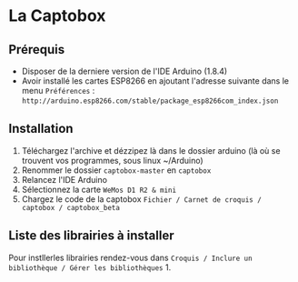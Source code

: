 # La Captobox

## Prérequis
- Disposer de la derniere version de l'IDE Arduino (1.8.4)
- Avoir installé les cartes ESP8266 en ajoutant l'adresse suivante dans le menu `Préférences` : `http://arduino.esp8266.com/stable/package_esp8266com_index.json`

## Installation
1. Téléchargez l'archive et dézzipez là dans le dossier arduino (là où se trouvent vos programmes, sous linux ~/Arduino)
2. Renommer le dossier `captobox-master` en `captobox`
3. Relancez l'IDE Arduino
4. Sélectionnez la carte `WeMos D1 R2 & mini`
5. Chargez le code de la captobox `Fichier / Carnet de croquis / captobox / captobox_beta`

## Liste des librairies à installer
Pour instllerles librairies rendez-vous dans `Croquis / Inclure un bibliothèque / Gérer les bibliothèques`
1. 
